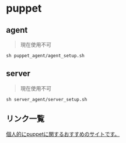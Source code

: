 # puppet

## agent 

> 現在使用不可

```
sh puppet_agent/agent_setup.sh
```

## server

> 現在使用不可

```
sh server_agent/server_setup.sh
```

## リンク一覧

[個人的にpuppetに関するおすすめのサイトです。](https://github.com/marutyan76/ex-puppet/tree/master/read_dir#%E5%80%8B%E4%BA%BA%E7%9A%84%E3%81%ABpuppet%E3%81%AB%E9%96%A2%E3%81%99%E3%82%8B%E3%81%8A%E3%81%99%E3%81%99%E3%82%81%E3%81%AE%E3%82%B5%E3%82%A4%E3%83%88%E3%81%A7%E3%81%99)